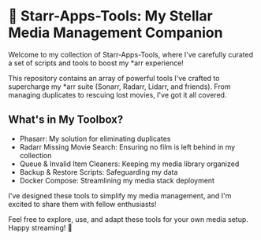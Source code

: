 # 🌟 Starr-Apps-Tools: My Stellar Media Management Companion

Welcome to my collection of Starr-Apps-Tools, where I've carefully curated a set of scripts and tools to boost my *arr experience!

This repository contains an array of powerful tools I've crafted to supercharge my *arr suite (Sonarr, Radarr, Lidarr, and friends). From managing duplicates to rescuing lost movies, I've got it all covered.

## What's in My Toolbox?

- Phasarr: My solution for eliminating duplicates
- Radarr Missing Movie Search: Ensuring no film is left behind in my collection
- Queue & Invalid Item Cleaners: Keeping my media library organized
- Backup & Restore Scripts: Safeguarding my data
- Docker Compose: Streamlining my media stack deployment

I've designed these tools to simplify my media management, and I'm excited to share them with fellow enthusiasts!

Feel free to explore, use, and adapt these tools for your own media setup. Happy streaming! 🚀